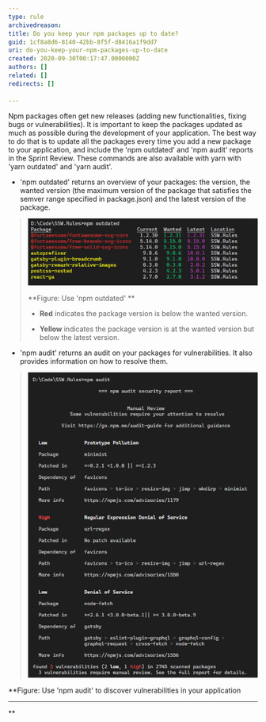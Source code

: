 ```yaml
---
type: rule
archivedreason: 
title: Do you keep your npm packages up to date?
guid: 1cf8a8d6-8140-42bb-8f5f-d8416a1f9dd7
uri: do-you-keep-your-npm-packages-up-to-date
created: 2020-09-30T00:17:47.0000000Z
authors: []
related: []
redirects: []

---
```


Npm packages often get new releases (adding new functionalities, fixing bugs or vulnerabilities). It is important to keep the packages updated as much as possible during the development of your application. The best way to do that is to update all the packages every time you add a new package to your application, and include the 'npm outdated' and 'npm audit' reports in the Sprint Review. These commands are also available with yarn with 'yarn outdated' and 'yarn audit'.

* 'npm outdated' returns an overview of your packages: the version, the wanted version (the maximum version of the package that satisfies the semver range specified in package.json) and the latest version of the package.



> ![npm_outdated.png](npm_outdated.png) 
> 
>  **Figure: Use 'npm outdated'
> ** 
> -  **Red** indicates the package version is below the wanted version.
> 
> -  **Yellow** indicates the package version is at the wanted version but below the latest version.





* 'npm audit' returns an audit on your packages for vulnerabilities. It also provides information on how to resolve them.



> ![npm_audit.png](npm_audit.png)

 **Figure: Use 'npm audit' to discover vulnerabilities in your application
** **
** 




<!--endintro-->
